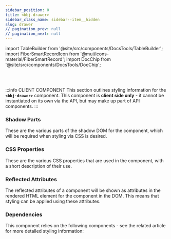 ```yaml
---
sidebar_position: 0
title: <bbj-drawer>
sidebar_class_name: sidebar--item__hidden
slug: drawer
// pagination_prev: null
// pagination_next: null
---
```


import TableBuilder from '@site/src/components/DocsTools/TableBuilder';
import FiberSmartRecordIcon from '@mui/icons-material/FiberSmartRecord';
import DocChip from '@site/src/components/DocsTools/DocChip';

<DocChip tooltipText="This component will render with a shadow DOM, an API built into the browser that facilitates encapsulation." label="Shadow" target="_blank" clickable={false} iconName='shadow' />

<br />
<br />

:::info CLIENT COMPONENT
This section outlines styling information for the **`<bbj-drawer>`** component. This component is **client side only** - it cannot be instantiated on its own via the API, but may make up part of API components.
:::

### Shadow Parts
These are the various parts of the shadow DOM for the component, which will be required when styling via CSS is desired.
<TableBuilder tag='bbj-drawer' table="parts"/>

### CSS Properties

  These are the various CSS properties that are used in the component, with a short description of their use.
  
  <TableBuilder tag='bbj-drawer' table="properties"/>

### Reflected Attributes

  The reflected attributes of a component will be shown as attributes in the rendered HTML element for the component in the DOM. This means that styling can be applied using these attributes.
  
  <TableBuilder tag='bbj-drawer' table="reflects"/>

### Dependencies

  This component relies on the following components - see the related article for more detailed styling information:
  
  <TableBuilder tag='bbj-drawer' table="dependencies"/>
